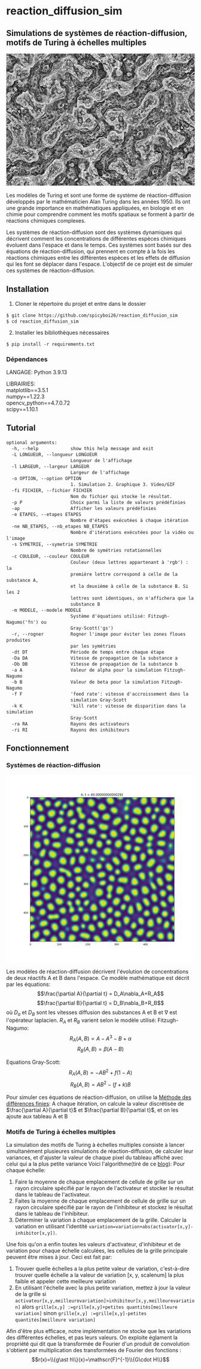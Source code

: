 # reaction_diffusion_sim
## Simulations de systèmes de réaction-diffusion, motifs de Turing à échelles multiples
![Motif de Turing à échelles multiples](src/rendus/img_mstp.png)

Les modèles de Turing et sont une forme de système de réaction-diffusion développés par le mathématicien Alan Turing dans les années 1950. Ils ont une grande importance en mathématiques appliquées, en biologie et en chimie pour comprendre comment les motifs spatiaux se forment à partir de réactions chimiques complexes.

Les systèmes de réaction-diffusion sont des systèmes dynamiques qui décrivent comment les concentrations de différentes espèces chimiques évoluent dans l'espace et dans le temps. Ces systèmes sont basés sur des équations de réaction-diffusion, qui prennent en compte à la fois les réactions chimiques entre les différentes espèces et les effets de diffusion qui les font se déplacer dans l'espace. L'objectif de ce projet est de simuler ces systèmes de réaction-diffusion.




## Installation
1.	Cloner le répertoire du projet et entre dans le dossier
```
$ git clone https://github.com/spicyboi26/reaction_diffusion_sim 
$ cd reaction_diffusion_sim
```

2.	Installer les bibliothèques nécessaires  
```
$ pip install -r requirements.txt
```

### Dépendances
LANGAGE: Python 3.9.13

LIBRAIRIES:  
matplotlib==3.5.1  
numpy==1.22.3  
opencv_python==4.7.0.72  
scipy==1.10.1  

## Tutorial
```
optional arguments:
  -h, --help            show this help message and exit
  -L LONGUEUR, --longueur LONGUEUR
                        Longueur de l'affichage
  -l LARGEUR, --largeur LARGEUR
                        Largeur de l'affichage
  -o OPTION, --option OPTION
                        1. Simulation 2. Graphique 3. Video/GIF
  -fi FICHIER, --fichier FICHIER
                        Nom du fichier qui stocke le résultat.
  -p P                  Choix parmi la liste de valeurs prédéfinies
  -ap                   Afficher les valeurs prédéfinies
  -e ETAPES, --etapes ETAPES
                        Nombre d'étapes exécutées à chaque itération
  -ne NB_ETAPES, --nb_etapes NB_ETAPES
                        Nombre d'itérations exécutées pour la vidéo ou l'image
  -s SYMETRIE, --symetrie SYMETRIE
                        Nombre de symétries rotationnelles
  -c COULEUR, --couleur COULEUR
                        Couleur (deux lettres appartenant à 'rgb') : la
                        première lettre correspond à celle de la substance A,
                        et la deuxième à celle de la substance B. Si les 2
                        lettres sont identiques, on n'affichera que la
                        substance B
  -m MODELE, --modele MODELE
                        Système d'équations utilisé: Fitzugh-Nagumo('fn') ou
                        Gray-Scott('gs')
  -r, --rogner          Rogner l'image pour éviter les zones floues produites
                        par les symétries
  -dt DT                Période de temps entre chaque étape
  -Da DA                Vitesse de propagation de la substance a
  -Db DB                Vitesse de propagation de la substance b
  -a A                  Valeur de alpha pour la simulation Fitzugh-Nagumo
  -b B                  Valeur de beta pour la simulation Fitzugh-Nagumo
  -f F                  'feed rate': vitesse d'accroissement dans la
                        simulation Gray-Scott
  -k K                  'kill rate': vitesse de disparition dans la simulation
                        Gray-Scott
  -ra RA                Rayons des activateurs
  -ri RI                Rayons des inhibiteurs
```

## Fonctionnement
### Systèmes de réaction-diffusion
<img src="src/rendus/FN_img.png" alt="graphique Fitznugh-Nagumo" width="500"/>

Les modèles de réaction-diffusion décrivent l'évolution de concentrations de deux réactifs A et B dans l'espace. Ce modèle mathématique est décrit par les équations:
$$\frac{\partial A}{\partial t} = D_A\nabla_A+R_A$$
$$\frac{\partial B}{\partial t} = D_B\nabla_B+R_B$$
où $D_a$ et $D_B$ sont les vitesses diffusion des substances A et B et $\nabla$ est l'opérateur laplacien. $R_A$ et $R_B$ varient selon le modèle utilisé: 
Fitzugh-Nagumo:
$$R_A(A,B)=A-A^3-B+\alpha$$
$$R_B(A,B)=\beta(A-B)$$


Equations Gray-Scott:
$$R_A(A,B)=-AB^2+f(1-A)$$
$$R_B(A,B)=AB^2-(f+k)B$$

Pour simuler ces équations de réaction-diffusion, on utilise la [Méthode des différences finies](https://fr.wikipedia.org/wiki/M%C3%A9thode_des_diff%C3%A9rences_finies): A chaque itération, on calcule la valeur discrétisée de $\frac{\partial A}{\partial t}$ et $\frac{\partial B}{\partial t}$, et on les ajoute aux tableau A et B

### Motifs de Turing à échelles multiples
La simulation des motifs de Turing à échelles multiples consiste à lancer simultanément plusieures simulations de réaction-diffusion, de calculer leur variances, et d'ajuster la valeur de chaque pixel du tableau affiché avec celui qui a la plus petite variance
Voici l'algorithme(tiré de ce [blog](https://softologyblog.wordpress.com/2011/07/05/multi-scale-turing-patterns/)):
Pour chaque échelle:
1. Faire la moyenne de chaque emplacement de cellule de grille sur un rayon circulaire spécifié par le rayon de l'activateur et stocker le résultat dans le tableau de l'activateur. 
2. Faites la moyenne de chaque emplacement de cellule de grille sur un rayon circulaire spécifié par le rayon de l'inhibiteur et stockez le résultat dans le tableau de l'inhibiteur. 
3. Déterminer la variation à chaque emplacement de la grille. Calculer la variation en utilisant l'identité `variation=variation+abs(activator[x,y]-inhibitor[x,y])`. 

Une fois qu'on a enfin toutes les valeurs d'activateur, d'inhibiteur et de variation pour chaque échelle calculées, les cellules de la grille principale peuvent être mises à jour. Ceci est fait par:
1. Trouver quelle échelles a la plus petite valeur de variation, c'est-à-dire trouver quelle échelle a la valeur de variation [x, y, scalenum] la plus faible et appeler cette meilleure variation
2. En utilisant l'échelle avec la plus petite variation, mettez à jour la valeur de la grille
si `activateur[x,y,meilleurevariation]>inhibiteur[x,y,meilleurevariation]` alors
`grille[x,y] :=grille[x,y]+petites quantités[meilleure variation]`
sinon
`grille[x,y] :=grille[x,y]-petites quantités[meilleure variation]`

Afin d'être plus efficace, notre implémentation ne stocke que les variations des différentes échelles, et pas leurs valeurs.
On exploite églament la propriété qui dit que la transformée de Fourier d'un produit de convolution s'obtient par multiplication des transformées de Fourier des fonctions :
$$r(x)=\\{g\ast h\\}(x)=\mathscr{F}^{-1}\\{G\cdot H\\}$$
